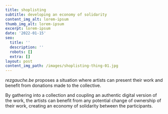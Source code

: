 ```yaml
---
title: shoplisting
subtitle: developing an economy of solidarity
content_img_alt: lorem-ipsum
thumb_img_alt: lorem-ipsum
excerpt: lorem-ipsum
date: '2022-01-15'
seo:
  title: ''
  description: ''
  robots: []
  extra: []
layout: post
content_img_path: /images/shoplisting-thing-01.jpg
---
```

*rezgauche.be* proposes a situation where artists can present their work and benefit from donations made to the collective. 

By gathering into a collection and coupling an authentic digital version of the work, the artists can benefit from any potential change of ownership of their work, creating an economy of solidarity between the participants.

